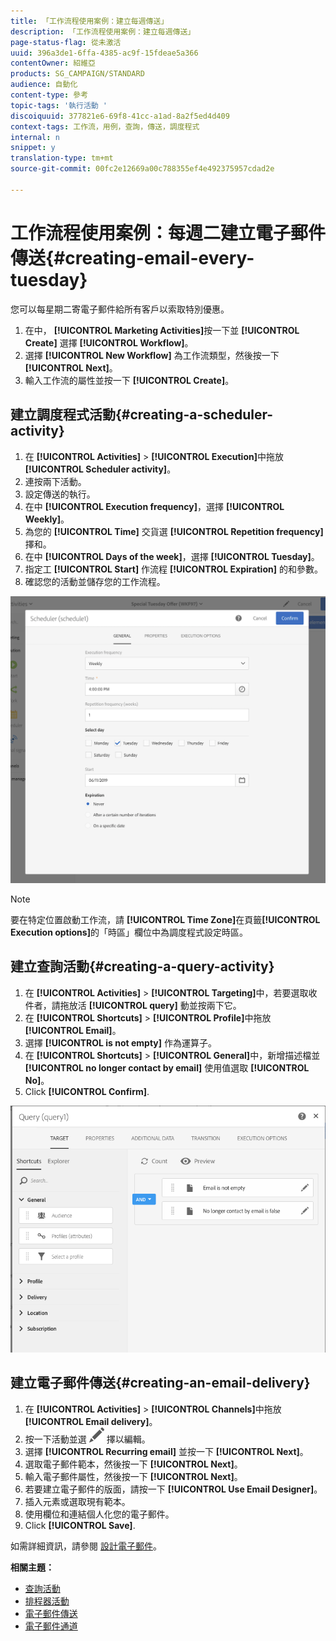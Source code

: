 ```yaml
---
title: 「工作流程使用案例：建立每週傳送」
description: 「工作流程使用案例：建立每週傳送」
page-status-flag: 從未激活
uuid: 396a3de1-6ffa-4385-ac9f-15fdeae5a366
contentOwner: 紹維亞
products: SG_CAMPAIGN/STANDARD
audience: 自動化
content-type: 參考
topic-tags: '執行活動 '
discoiquuid: 377821e6-69f8-41cc-a1ad-8a2f5ed4d409
context-tags: 工作流，用例，查詢，傳送，調度程式
internal: n
snippet: y
translation-type: tm+mt
source-git-commit: 00fc2e12669a00c788355ef4e492375957cdad2e

---
```



# 工作流程使用案例：每週二建立電子郵件傳送{#creating-email-every-tuesday}

您可以每星期二寄電子郵件給所有客戶以索取特別優惠。

1. 在中， **[!UICONTROL Marketing Activities]**&#x200B;按一下並 **[!UICONTROL Create]** 選擇 **[!UICONTROL Workflow]**。
1. 選擇 **[!UICONTROL New Workflow]** 為工作流類型，然後按一下 **[!UICONTROL Next]**。
1. 輸入工作流的屬性並按一下 **[!UICONTROL Create]**。

## 建立調度程式活動{#creating-a-scheduler-activity}

1. 在 **[!UICONTROL Activities]** &gt; **[!UICONTROL Execution]**&#x200B;中拖放 **[!UICONTROL Scheduler activity]**。
1. 連按兩下活動。
1. 設定傳送的執行。
1. 在中 **[!UICONTROL Execution frequency]**，選擇 **[!UICONTROL Weekly]**。
1. 為您的 **[!UICONTROL Time]** 交貨選 **[!UICONTROL Repetition frequency]** 擇和。
1. 在中 **[!UICONTROL Days of the week]**，選擇 **[!UICONTROL Tuesday]**。
1. 指定工 **[!UICONTROL Start]** 作流程 **[!UICONTROL Expiration]** 的和參數。
1. 確認您的活動並儲存您的工作流程。

![](assets/scheduler_properties.png)

>[!NOTE]
>
>要在特定位置啟動工作流，請 **[!UICONTROL Time Zone]**&#x200B;在頁籤&#x200B;**[!UICONTROL Execution options]**&#x200B;的「時區」欄位中為調度程式設定時區。

## 建立查詢活動{#creating-a-query-activity}

1. 在 **[!UICONTROL Activities]** &gt; **[!UICONTROL Targeting]**&#x200B;中，若要選取收件者，請拖放活 **[!UICONTROL query]** 動並按兩下它。
1. 在 **[!UICONTROL Shortcuts]** &gt; **[!UICONTROL Profile]**&#x200B;中拖放 **[!UICONTROL Email]**。
1. 選擇 **[!UICONTROL is not empty]** 作為運算子。
1. 在 **[!UICONTROL Shortcuts]** &gt; **[!UICONTROL General]**&#x200B;中，新增描述檔並 **[!UICONTROL no longer contact by email]** 使用值選取 **[!UICONTROL No]**。
1. Click **[!UICONTROL Confirm]**.

![](assets/wf-complement-query.png)

## 建立電子郵件傳送{#creating-an-email-delivery}

1. 在 **[!UICONTROL Activities]** &gt; **[!UICONTROL Channels]**&#x200B;中拖放 **[!UICONTROL Email delivery]**。
1. 按一下活動並選 ![](assets/edit_darkgrey-24px.png) 擇以編輯。
1. 選擇 **[!UICONTROL Recurring email]** 並按一下 **[!UICONTROL Next]**。
1. 選取電子郵件範本，然後按一下 **[!UICONTROL Next]**。
1. 輸入電子郵件屬性，然後按一下 **[!UICONTROL Next]**。
1. 若要建立電子郵件的版面，請按一下 **[!UICONTROL Use Email Designer]**。
1. 插入元素或選取現有範本。
1. 使用欄位和連結個人化您的電子郵件。
1. Click **[!UICONTROL Save]**.

如需詳細資訊，請參閱 [設計電子郵件](../../designing/using/designing-from-scratch.md#designing-an-email-content-from-scratch)。

**相關主題：**

* [查詢活動](../..//automating/using/query.md)
* [排程器活動](../..//automating/using/scheduler.md)
* [電子郵件傳送](../..//automating/using/email-delivery.md)
* [電子郵件通道](../..//channels/using/creating-an-email.md)
